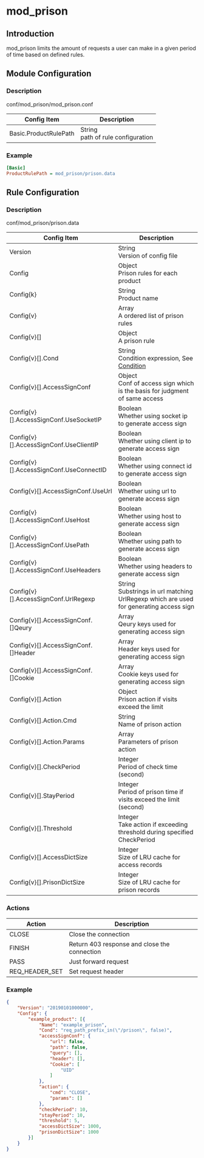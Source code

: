 # mod_prison

## Introduction

mod_prison limits the amount of requests a user can make in a given period of time based on defined rules.

## Module Configuration

### Description

conf/mod_prison/mod_prison.conf

| Config Item | Description                             |
| ----------- | --------------------------------------- |
| Basic.ProductRulePath | String<br>path of rule configuration |

### Example

```ini
[Basic]
ProductRulePath = mod_prison/prison.data
```

## Rule Configuration

### Description

conf/mod_prison/prison.data

| Config Item | Description                                                  |
| ----------- | ------------------------------------------------------------ |
| Version     | String<br>Version of config file |
| Config      | Object<br>Prison rules for each product |
| Config{k}   | String<br>Product name |
| Config{v}   | Array<br>A ordered list of prison rules |
| Config{v}[] | Object<br>A prison rule |
| Config{v}[].Cond | String<br>Condition expression, See [Condition](../../condition/condition_grammar.md) |
| Config{v}[].AccessSignConf | Object<br>Conf of access sign which is the basis for judgment of same access |
| Config{v}[].AccessSignConf.UseSocketIP | Boolean<br>Whether using socket ip to generate access sign |
| Config{v}[].AccessSignConf.UseClientIP | Boolean<br>Whether using client ip to generate access sign |
| Config{v}[].AccessSignConf.UseConnectID | Boolean<br>Whether using connect id to generate access sign |
| Config{v}[].AccessSignConf.UseUrl | Boolean<br>Whether using url to generate access sign |
| Config{v}[].AccessSignConf.UseHost | Boolean<br>Whether using host to generate access sign |
| Config{v}[].AccessSignConf.UsePath | Boolean<br>Whether using path to generate access sign |
| Config{v}[].AccessSignConf.UseHeaders | Boolean<br>Whether using headers to generate access sign |
| Config{v}[].AccessSignConf.UrlRegexp | String<br>Substrings in url matching UrlRegexp which are used for generating access sign |
| Config{v}[].AccessSignConf.[]Qeury | Array<br>Qeury keys used for generating access sign |
| Config{v}[].AccessSignConf.[]Header | Array<br>Header keys used for generating access sign |
| Config{v}[].AccessSignConf.[]Cookie | Array<br>Cookie keys used for generating access sign |
| Config{v}[].Action | Object<br>Prison action if visits exceed the limit |
| Config{v}[].Action.Cmd | String<br>Name of prison action |
| Config{v}[].Action.Params | Array<br>Parameters of prison action |
| Config{v}[].CheckPeriod | Integer<br>Period of check time (second) |
| Config{v}[].StayPeriod | Integer<br>Period of prison time if visits exceed the limit (second) |
| Config{v}[].Threshold | Integer<br>Take action if exceeding threshold during specified CheckPeriod |
| Config{v}[].AccessDictSize | Integer<br>Size of LRU cache for access records |
| Config{v}[].PrisonDictSize | Integer<br>Size of LRU cache for prison records |

### Actions

| Action         | Description                                  |
| -------------- | -------------------------------------------- |
| CLOSE          | Close the connection                         |
| FINISH         | Return 403 response and close the connection |
| PASS           | Just forward request                         |
| REQ_HEADER_SET | Set request header                           |

### Example

```json
{
	"Version": "20190101000000",
	"Config": {
		"example_product": [{
			"Name": "example_prison",
			"Cond": "req_path_prefix_in(\"/prison\", false)",
			"accessSignConf": {
				"url": false,
				"path": false,
				"query": [],
				"header": [],
				"Cookie": [
					"UID"
				]
			},
			"action": {
				"cmd": "CLOSE",
				"params": []
			},
			"checkPeriod": 10,
			"stayPeriod": 10,
			"threshold": 5,
			"accessDictSize": 1000,
			"prisonDictSize": 1000
		}]
	}
}
```
